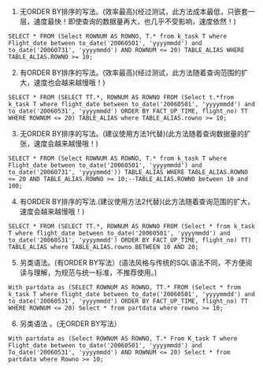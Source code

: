 
1. 无ORDER BY排序的写法。(效率最高)(经过测试，此方法成本最低，只嵌套一层，速度最快！即使查询的数据量再大，也几乎不受影响，速度依然！)

```
SELECT * FROM (Select ROWNUM AS ROWNO, T.* from k_task T where Flight_date between to_date('20060501', 'yyyymmdd') and to_date('20060731', 'yyyymmdd') AND ROWNUM <= 20) TABLE_ALIAS WHERE TABLE_ALIAS.ROWNO >= 10;
```

2. 有ORDER BY排序的写法。(效率最高)(经过测试，此方法随着查询范围的扩大，速度也会越来越慢哦！)

```
SELECT * FROM (SELECT TT.*, ROWNUM AS ROWNO FROM (Select t.*from k_task T where flight_date between to_date('20060501', 'yyyymmdd') and to_date('20060531', 'yyyymmdd') ORDER BY FACT_UP_TIME, flight_no) TT WHERE ROWNUM <= 20) TABLE_ALIAS where TABLE_ALIAS.rowno >= 10;
```

3. 无ORDER BY排序的写法。(建议使用方法1代替)(此方法随着查询数据量的扩张，速度会越来越慢哦！)

```
SELECT * FROM (Select ROWNUM AS ROWNO, T.* from k_task T where Flight_date between to_date('20060501', 'yyyymmdd') and to_date('20060731', 'yyyymmdd')) TABLE_ALIAS WHERE TABLE_ALIAS.ROWNO <= 20 AND TABLE_ALIAS.ROWNO >= 10;--TABLE_ALIAS.ROWNO between 10 and 100;
```

4. 有ORDER BY排序的写法.(建议使用方法2代替)(此方法随着查询范围的扩大，速度会越来越慢哦！)

```
SELECT * FROM (SELECT TT.*, ROWNUM AS ROWNO FROM (Select * from k_task T where flight_date between to_date('20060501', 'yyyymmdd') and to_date('20060531', 'yyyymmdd') ORDER BY FACT_UP_TIME, flight_no) TT) TABLE_ALIAS where TABLE_ALIAS.rowno BETWEEN 10 AND 20;
```

5. 另类语法。(有ORDER BY写法）(语法风格与传统的SQL语法不同，不方便阅读与理解，为规范与统一标准，不推荐使用。)

```
With partdata as (SELECT ROWNUM AS ROWNO, TT.* FROM (Select * from k_task T where flight_date between to_date('20060501', 'yyyymmdd') and to_date('20060531', 'yyyymmdd') ORDER BY FACT_UP_TIME, flight_no) TT WHERE ROWNUM <= 20) Select * from partdata where rowno >= 10;
```

6. 另类语法 。(无ORDER BY写法）

```
With partdata as (Select ROWNUM AS ROWNO, T.* From K_task T where Flight_date between to_date('20060501', 'yyyymmdd') and To_date('20060531', 'yyyymmdd') AND ROWNUM <= 20) Select * from partdata where Rowno >= 10;
```